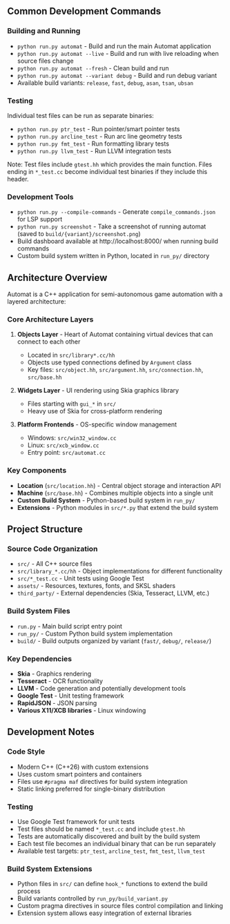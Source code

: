 ## Common Development Commands

### Building and Running
- `python run.py automat` - Build and run the main Automat application
- `python run.py automat --live` - Build and run with live reloading when source files change
- `python run.py automat --fresh` - Clean build and run
- `python run.py automat --variant debug` - Build and run debug variant
- Available build variants: `release`, `fast`, `debug`, `asan`, `tsan`, `ubsan`

### Testing
Individual test files can be run as separate binaries:
- `python run.py ptr_test` - Run pointer/smart pointer tests
- `python run.py arcline_test` - Run arc line geometry tests
- `python run.py fmt_test` - Run formatting library tests
- `python run.py llvm_test` - Run LLVM integration tests

Note: Test files include `gtest.hh` which provides the main function. Files ending in `*_test.cc` become individual test binaries if they include this header.

### Development Tools
- `python run.py --compile-commands` - Generate `compile_commands.json` for LSP support
- `python run.py screenshot` - Take a screenshot of running automat (saved to `build/{variant}/screenshot.png`)
- Build dashboard available at http://localhost:8000/ when running build commands
- Custom build system written in Python, located in `run_py/` directory

## Architecture Overview

Automat is a C++ application for semi-autonomous game automation with a layered architecture:

### Core Architecture Layers
1. **Objects Layer** - Heart of Automat containing virtual devices that can connect to each other
   - Located in `src/library*.cc/hh`
   - Objects use typed connections defined by `Argument` class
   - Key files: `src/object.hh`, `src/argument.hh`, `src/connection.hh`, `src/base.hh`

2. **Widgets Layer** - UI rendering using Skia graphics library
   - Files starting with `gui_*` in `src/`
   - Heavy use of Skia for cross-platform rendering

3. **Platform Frontends** - OS-specific window management
   - Windows: `src/win32_window.cc`
   - Linux: `src/xcb_window.cc`
   - Entry point: `src/automat.cc`

### Key Components
- **Location** (`src/location.hh`) - Central object storage and interaction API
- **Machine** (`src/base.hh`) - Combines multiple objects into a single unit
- **Custom Build System** - Python-based build system in `run_py/`
- **Extensions** - Python modules in `src/*.py` that extend the build system

## Project Structure

### Source Code Organization
- `src/` - All C++ source files
- `src/library_*.cc/hh` - Object implementations for different functionality
- `src/*_test.cc` - Unit tests using Google Test
- `assets/` - Resources, textures, fonts, and SKSL shaders
- `third_party/` - External dependencies (Skia, Tesseract, LLVM, etc.)

### Build System Files
- `run.py` - Main build script entry point
- `run_py/` - Custom Python build system implementation
- `build/` - Build outputs organized by variant (`fast/`, `debug/`, `release/`)

### Key Dependencies
- **Skia** - Graphics rendering
- **Tesseract** - OCR functionality
- **LLVM** - Code generation and potentially development tools
- **Google Test** - Unit testing framework
- **RapidJSON** - JSON parsing
- **Various X11/XCB libraries** - Linux windowing

## Development Notes

### Code Style
- Modern C++ (C++26) with custom extensions
- Uses custom smart pointers and containers
- Files use `#pragma maf` directives for build system integration
- Static linking preferred for single-binary distribution

### Testing
- Use Google Test framework for unit tests
- Test files should be named `*_test.cc` and include `gtest.hh`
- Tests are automatically discovered and built by the build system
- Each test file becomes an individual binary that can be run separately
- Available test targets: `ptr_test`, `arcline_test`, `fmt_test`, `llvm_test`

### Build System Extensions
- Python files in `src/` can define `hook_*` functions to extend the build process
- Build variants controlled by `run_py/build_variant.py`
- Custom pragma directives in source files control compilation and linking
- Extension system allows easy integration of external libraries
